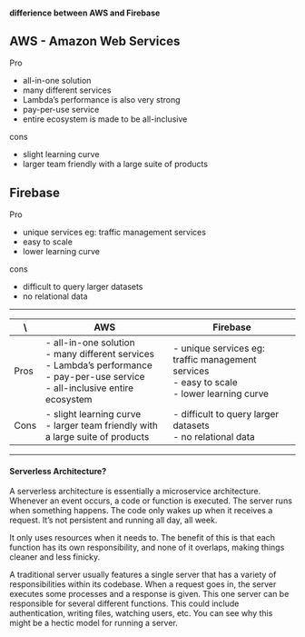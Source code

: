 #### differience between AWS and Firebase

## AWS - Amazon Web Services

Pro

- all-in-one solution
- many different services
- Lambda’s performance is also very strong
- pay-per-use service
- entire ecosystem is made to be all-inclusive

cons

- slight learning curve
- larger team friendly with a large suite of products

## Firebase

Pro

- unique services eg: traffic management services
- easy to scale
- lower learning curve

cons

- difficult to query larger datasets
- no relational data

---

| \    | AWS                                                                                                                                             | Firebase                                                                                           |
| ---- | ----------------------------------------------------------------------------------------------------------------------------------------------- | -------------------------------------------------------------------------------------------------- |
| Pros | - all-in-one solution <br> - many different services<br> - Lambda’s performance <br> - pay-per-use service<br> - all-inclusive entire ecosystem | - unique services eg: traffic management services <br> - easy to scale <br> - lower learning curve |
| Cons | - slight learning curve <br> - larger team friendly with a large suite of products                                                              | - difficult to query larger datasets<br> - no relational data                                      |

---

#### Serverless Architecture?

A serverless architecture is essentially a microservice architecture. Whenever an event occurs, a code or function is executed. The server runs when something happens. The code only wakes up when it receives a request. It’s not persistent and running all day, all week.

It only uses resources when it needs to. The benefit of this is that each function has its own responsibility, and none of it overlaps, making things cleaner and less finicky.

A traditional server usually features a single server that has a variety of responsibilities within its codebase. When a request goes in, the server executes some processes and a response is given.
This one server can be responsible for several different functions. This could include authentication, writing files, watching users, etc. You can see why this might be a hectic model for running a server.
